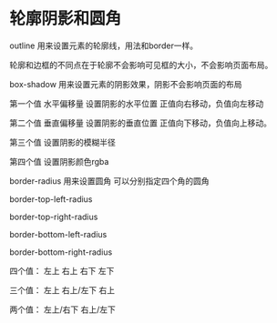 # 轮廓阴影和圆角

outline 用来设置元素的轮廓线，用法和border一样。

轮廓和边框的不同点在于轮廓不会影响可见框的大小，不会影响页面布局。



box-shadow 用来设置元素的阴影效果，阴影不会影响页面的布局

第一个值 水平偏移量 设置阴影的水平位置 正值向右移动，负值向左移动

第二个值 垂直偏移量 设置阴影的垂直位置 正值向下移动，负值向上移动。

第三个值 设置阴影的模糊半径

第四个值 设置阴影颜色rgba



border-radius 用来设置圆角 可以分别指定四个角的圆角

border-top-left-radius

border-top-right-radius

border-bottom-left-radius

border-bottom-right-radius



四个值： 左上 右上 右下 左下

三个值： 左上 右上/左下 右上

两个值： 左上/右下 右上/左下



